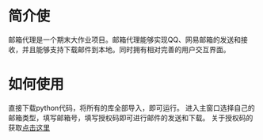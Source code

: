 # 简介使
邮箱代理是一个期末大作业项目。邮箱代理能够实现QQ、网易邮箱的发送和接收，并且能够支持下载邮件到本地。同时拥有相对完善的用户交互界面。
# 如何使用
直接下载python代码，将所有的库全部导入，即可运行。
进入主窗口选择自己的邮箱类型，填写邮箱号，填写授权码即可进行邮件的发送和下载。
关于授权码的获取[点击这里](https://blog.csdn.net/weixin_43760266/article/details/122679171?ops_request_misc=%257B%2522request%255Fid%2522%253A%2522171730841516800188552953%2522%252C%2522scm%2522%253A%252220140713.130102334..%2522%257D&request_id=171730841516800188552953&biz_id=0&utm_medium=distribute.pc_search_result.none-task-blog-2~all~top_click~default-1-122679171-null-null.142^v100^pc_search_result_base1&utm_term=qq%E9%82%AE%E7%AE%B1%E6%8E%88%E6%9D%83%E7%A0%81%E5%A6%82%E4%BD%95%E8%8E%B7%E5%8F%96&spm=1018.2226.3001.4187)
